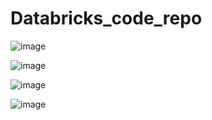 # Databricks_code_repo



![image](https://github.com/saakshijain2022/Databricks_code_repo/assets/110716472/885f2930-f60c-4999-8b18-3ad2ec39891c)

![image](https://github.com/saakshijain2022/Databricks_code_repo/assets/110716472/21552f6b-0617-4857-8dd9-933d6f784019)

![image](https://github.com/saakshijain2022/Databricks_code_repo/assets/110716472/0742a580-0c36-457b-987b-0ee592ef1d97)

![image](https://github.com/saakshijain2022/Databricks_code_repo/assets/110716472/d85a5858-859d-4ad6-8c3f-4d3b6db5aed2)


